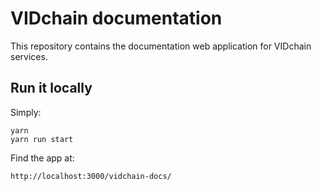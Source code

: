 # VIDchain documentation

This repository contains the documentation web application for VIDchain services.

## Run it locally

Simply:

```
yarn
yarn run start
```

Find the app at:

```
http://localhost:3000/vidchain-docs/
```

